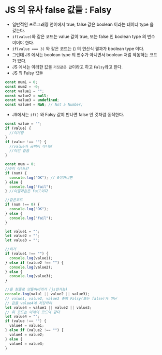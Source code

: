 # JS 의 유사 false 값들 : Falsy

- 일반적인 프로그래밍 언어에서 true, false 값은 boolean 이라는 데이터 type 을 갖는다.
- `if(value)`와 같은 코드는 value 값이 true, 또는 false 인 boolean type 의 변수이어야 한다.
- `if(value === 3)` 와 같은 코드는 () 의 연산식 결과가 boolean type 이다.
- 그런데 JS 에서는 boolean type 의 변수가 아니면서 boolean 처럼 작동하는 코드가 있다.
- JS 에서는 이러한 값을 `거짓같은 값`이라고 하고 `Falsy`라고 한다.
- JS 의 Falsy 값들

```js
const num1 = 0;
const num2 = -0;
const value1 = "";
const value2 = null;
const value3 = undefined;
const value4 = NaN; // Not a Number;
```

- JS에서는 `if()` 와 Falsy 값이 만나면 false 인 것처럼 동작한다.

```js
const value = "";
if (value) {
  //이거랑
}
if (value !== "") {
  //value가 공백이 아니면
  //이건 같음
}

const num = 0;
//0이 아니냐?
if (num) {
  console.log("OK"); // 0이아니면
} else {
  console.log("fail");
} //이결과값은 fail이다

//같은코드
if (num !== 0) {
  console.log("OK");
} else {
  console.log("fail");
}
```

```js
let value1 = "";
let value2 = "";
let value3 = "";

//이거
if (value1 !== "") {
  console.log(value1);
} else if (value2 !== "") {
  console.log(value2);
} else {
  console.log(value3);
}

//를 한줄로 만들어버리기 (js만가능)
console.log(valu1 || value2 || value3);
// value1, value2, value3 중에 Falsy(또는 false)가 아닌
// 값을 value4에 저장하라
let value4 = value1 || value2 || value3;
// 위 코드는 아래의 코드와 같다
let value4 = "";
if (value !== "") {
  value4 = value1;
} else if (value2 !== "") {
  value4 = value2;
} else {
  value4 = value3;
}
```
